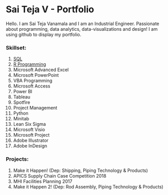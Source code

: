 # Sai Teja V - Portfolio
Hello. I am Sai Teja Vanamala and I am an Industrial Engineer. Passionate about programming, data analytics, data-visualizations and design!
I am using github to display my portfolio. 

### Skillset:

1.	[SQL](https://github.com/saitejavanamala/Portfolio/blob/master/SQL/KnowledgeLevel.md)
2.  [R Programming](https://github.com/saitejavanamala/Portfolio/blob/master/R/KnowledgeLevel.md)
3.	Microsoft Advanced Excel
4.	Microsoft PowerPoint
5.	VBA Programming
6.	Microsoft Access 
7.	Power BI
8.	Tableau
9.	Spotfire
10.	Project Management
11.	Python
12.	Minitab 
13.	Lean Six Sigma
14.	Microsoft Visio
15.	Microsoft Project
16.	Adobe Illustrator
17.	Adobe InDesign

### Projects:

1. Make it Happen! (Dep: Shipping, Piping Technology & Products)
2. APICS Supply Chain Case Competition 2018
3. MHI Facilities Planning 2017
4. Make it Happen 2! (Dep: Rod Assembly, Piping Technology & Products)
